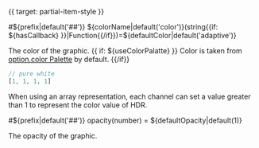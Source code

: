 {{ target: partial-item-style }}

#${prefix|default('##')} ${colorName|default('color')}(string{{if: ${hasCallback} }}|Function{{/if}})=${defaultColor|default('adaptive')}

The color of the graphic. {{ if: ${useColorPalatte} }} Color is taken from [option.color Palette](~color) by default. {{/if}}


```ts
// pure white
[1, 1, 1, 1]
```

When using an array representation, each channel can set a value greater than 1 to represent the color value of HDR.


#${prefix|default('##')} opacity(number) = ${defaultOpacity|default(1)}

The opacity of the graphic.
